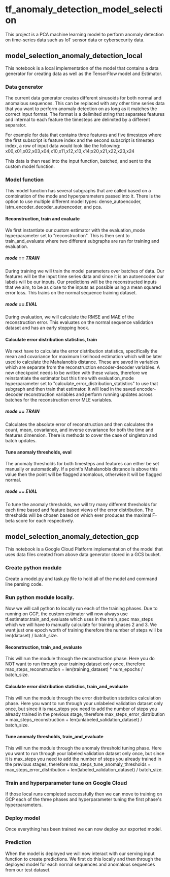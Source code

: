 # tf_anomaly_detection_model_selection

This project is a PCA machine learning model to perform anomaly detection on time-series data such as IoT sensor data or cybersecurity data.

## model_selection_anomaly_detection_local
This notebook is a local implementation of the model that contains a data generator for creating data as well as the TensorFlow model and Estimator. 

### Data generator
The current data generator creates different sinusoids for both normal and anomalous sequences. This can be replaced with any other time series data that you want to perform anomaly detection on as long as it matches the correct input format. The format is a delimited string that separates features and internal to each feature the timesteps are delimited by a different separator.

For example for data that contains three features and five timesteps where the first subscript is feature index and the second subscript is timestep index, a row of input data would look like the following:
x00,x01,x02,x03,x04;x10,x11,x12,x13,x14;x20,x21,x22,x23,x24

This data is then read into the input function, batched, and sent to the custom model function.

### Model function
This model function has several subgraphs that are called based on a combination of the mode and hyperparameters passed into it. There is the option to use multiple different model types: dense_autoencoder, lstm_encoder_decoder_autoencoder, and pca.

#### Reconstruction, train and evaluate
We first instantiate our custom estimator with the evaluation_mode hyperparameter set to "reconstruction". This is then sent to train_and_evaluate where two different subgraphs are run for training and evaluation.

##### mode == TRAIN
During training we will train the model parameters over batches of data. Our features will be the input time series data and since it is an autoencoder our labels will be our inputs. Our predictions will be the reconstructed inputs that we aim, to be as close to the inputs as possible using a mean squared error loss. This trains on the normal sequence training dataset.

##### mode == EVAL
During evaluation, we will calculate the RMSE and MAE of the reconstruction error. This evaluates on the normal sequence validation dataset and has an early stopping hook.

#### Calculate error distribution statistics, train
We next have to calculate the error distribution statistics, specifically the mean and covariance for maximum likelihood estimation which will be later used to calculate the Mahalanobis distance. These are saved in variables which are separate from the reconstruction encoder-decoder variables. A new checkpoint needs to be written with these values, therefore we reinstantiate the estimator but this time with evaluation_mode hyperparameter set to "calculate_error_distribution_statistics" to use that subgraph and then train that estimator. It will load in the saved encoder-decoder reconstruction variables and perform running updates across batches for the reconstruction error MLE variables.

##### mode == TRAIN
Calculates the absolute error of reconstruction and then calculates the count, mean, covariance, and inverse covariance for both the time and features dimension. There is methods to cover the case of singleton and batch updates.

#### Tune anomaly thresholds, eval
The anomaly thresholds for both timesteps and features can either be set manually or automatically. If a point's Mahalanobis distance is above this value then the point will be flagged anomalous, otherwise it will be flagged normal.

##### mode == EVAL
To tune the anomaly thresholds, we will try many different thresholds for each time based and feature based views of the error distribution. The thresholds will be chosen based on which ever produces the maximal F-beta score for each respectively.

## model_selection_anomaly_detection_gcp
This notebook is a Google Cloud Platform implementation of the model that uses data files created from above data generator stored in a GCS bucket.

### Create python module
Create a model.py and task.py file to hold all of the model and command line parsing code.

### Run python module locally.
Now we will call python to locally run each of the training phases. Due to running on GCP, the custom estimator will now always use tf.estimator.train_and_evaluate which uses in the train_spec max_steps which we will have to manually calculate for training phases 2 and 3. We want just one epoch worth of training therefore the number of steps will be len(dataset) / batch_size.

#### Reconstruction, train_and_evaluate
This will run the module through the reconstruction phase. Here you do NOT want to run through your training dataset only once, therefore max_steps_reconstruction = len(training_dataset) * num_epochs / batch_size.

#### Calculate error distribution statistics, train_and_evaluate
This will run the module through the error distribution statistics calculation phase. Here you want to run through your unlabeled validation dataset only once, but since it is max_steps you need to add the number of steps you already trained in the previous stage, therefore max_steps_error_distribution = max_steps_reconstruction + len(unlabeled_validation_dataset) / batch_size.

#### Tune anomaly thresholds, train_and_evaluate
This will run the module through the anomaly threshold tuning phase. Here you want to run through your labeled validation dataset only once, but since it is max_steps you need to add the number of steps you already trained in the previous stages, therefore max_steps_tune_anomaly_thresholds = max_steps_error_distribution + len(labeled_validation_dataset) / batch_size.

### Train and hyperparameter tune on Google Cloud
If those local runs completed successfully then we can move to training on GCP each of the three phases and hyperparameter tuning the first phase's hyperparameters.

### Deploy model
Once everything has been trained we can now deploy our exported model.

### Prediction
When the model is deployed we will now interact with our serving input function to create predictions. We first do this locally and then through the deployed model for each normal sequences and anomalous sequences from our test dataset.
